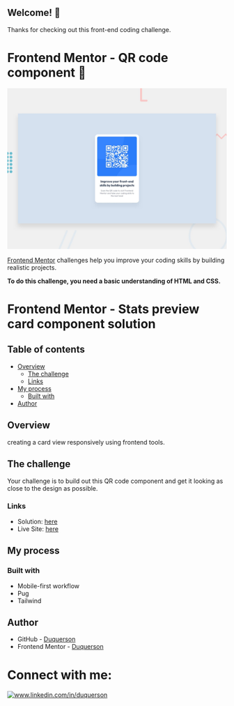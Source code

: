 
## Welcome! 👋

Thanks for checking out this front-end coding challenge.

# Frontend Mentor - QR code component 🚀

![Design preview for the QR code component coding challenge](./design/desktop-preview.jpg)

[Frontend Mentor](https://www.frontendmentor.io) challenges help you improve your coding skills by building realistic projects.


**To do this challenge, you need a basic understanding of HTML and CSS.**

# Frontend Mentor - Stats preview card component solution


## Table of contents

- [Overview](#overview)
  - [The challenge](#the-challenge)
  - [Links](#links)
- [My process](#my-process)
  - [Built with](#built-with)
- [Author](#author)

## Overview

creating a card view responsively using frontend tools.

## The challenge

Your challenge is to build out this QR code component and get it looking as close to the design as possible.

### Links

- Solution: [here](https://github.com/duquerson/qr-component)
- Live Site: [here](https://componentqr.vercel.app/)

## My process

### Built with

- Mobile-first workflow
- Pug
- Tailwind

## Author

- GitHub - [Duquerson](https://github.com/duquerson)
- Frontend Mentor - [Duquerson](https://www.frontendmentor.io/profile/yeyosoto)

# Connect with me:
<p align="left"> 
<a href="https://linkedin.com/in/duquerson" target="blank"><img align="center" src="https://raw.githubusercontent.com/rahuldkjain/github-profile-readme-generator/master/src/images/icons/Social/linked-in-alt.svg" alt="www.linkedin.com/in/duquerson" height="40" width="50" /></a>
</p> 
